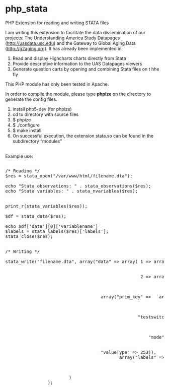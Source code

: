 php_stata
=========

PHP Extension for reading and writing STATA files

I am writing this extension to facilitate the data dissemination of our projects: The Understanding America Study Datapages (http://uasdata.usc.edu) and the Gateway to Global Aging Data (http://g2aging.org). It has already been implemented in:<br>

1) Read and display Highcharts charts directly from Stata<br>
2) Provide descriptive information to the UAS Datapages viewers<br>
3) Generate question carts by opening and combining Stata files on t hhe fly<br>

This PHP module has only been tested in Apache.

In order to compile the module, please type <b>phpize</b> on the directory to generate the config files.

1) install php5-dev (for phpize)<br>
2) cd to directory with source files<br>
3) $ phpize<br>
4) $ ./configure<br>
5) $ make install<br>
6) On successful execution, the extension stata.so can be found in the subdirectory “modules”<br><br>



Example use:
<pre>

/* Reading */
$res = stata_open("/var/www/html/filename.dta");

echo "Stata observations: " . stata_observations($res);
echo "Stata variables: " . stata_nvariables($res);


print_r(stata_variables($res));

$df = stata_data($res);

echo $df['data'][0]['variablename']
$labels = stata_labels($res)['labels'];
stata_close($res);


/* Writing */

stata_write("filename.dta", array("data" => array( 1 => array("prim_key" => "232342342", 
                                                              "testswitch" => 32.3234, 
                                                              "mode" => 32741), 
                                                   2 => array("prim_key" => "33333333333333333", 
                                                              "testswitch" => pow(2.0, 1023), 
                                                              "mode" => 2147483621) )),  
                
		                            array("prim_key" =>   array("vlabels" => "",
                                                                        "dlabels" => "PRIM KEY",
                                                                        "vfmt" => "%17s",
                                                                        "valueType" => 20 ),
                                                  "testswitch" => array("vlabels" => "",
                                                                        "dlabels" => "TEST SWITCH",
                                                                        "vfmt" => "%9.0g",
                                                                        "valueType" => 255), 
                                                      "mode"  =>  array("vlabels" => "gfk2_live_vl5",
                                                                        "dlabels" => "INTERVIEW MODE", 
                                                                        "vfmt" => "%9.0g", 
									"valueType" => 253)), 
                                           array("labels" => array( "gfk2_live_vl5" => 
                                                                                       array(44 => "44 Face" ,
                                                                                             55 => "55 Call center")
	                                                          )
					    )
				);
</pre>

